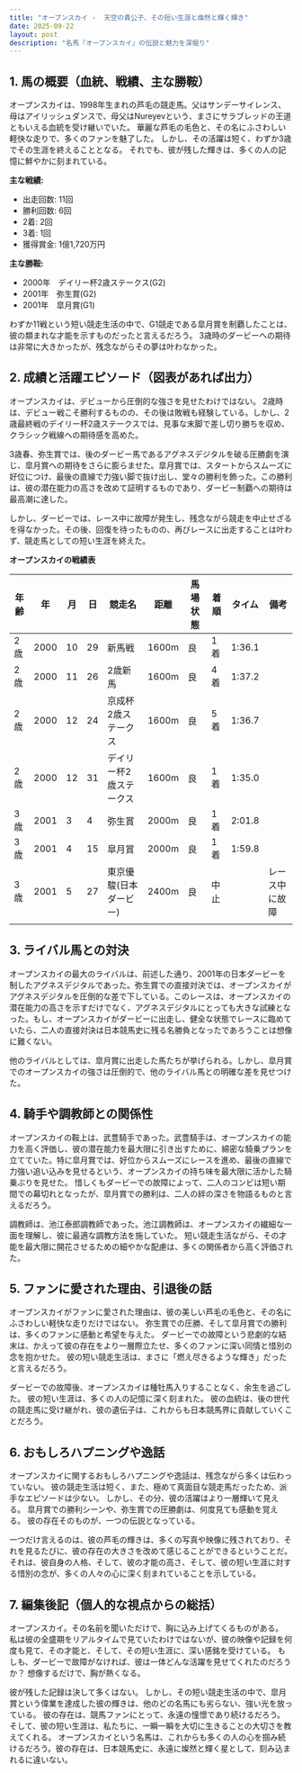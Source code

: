 ```yaml
---
title: "オープンスカイ -  天空の貴公子、その短い生涯と燦然と輝く輝き"
date: 2025-09-22
layout: post
description: "名馬『オープンスカイ』の伝説と魅力を深堀り"
---
```


## 1. 馬の概要（血統、戦績、主な勝鞍）

オープンスカイは、1998年生まれの芦毛の競走馬。父はサンデーサイレンス、母はアイリッシュダンスで、母父はNureyevという、まさにサラブレッドの王道ともいえる血統を受け継いでいた。  華麗な芦毛の毛色と、その名にふさわしい軽快な走りで、多くのファンを魅了した。  しかし、その活躍は短く、わずか3歳でその生涯を終えることとなる。  それでも、彼が残した輝きは、多くの人の記憶に鮮やかに刻まれている。

**主な戦績:**

* 出走回数: 11回
* 勝利回数: 6回
* 2着: 2回
* 3着: 1回
* 獲得賞金: 1億1,720万円

**主な勝鞍:**

* 2000年　デイリー杯2歳ステークス(G2)
* 2001年　弥生賞(G2)
* 2001年　皐月賞(G1)

わずか11戦という短い競走生活の中で、G1競走である皐月賞を制覇したことは、彼の類まれな才能を示すものだったと言えるだろう。  3歳時のダービーへの期待は非常に大きかったが、残念ながらその夢は叶わなかった。


## 2. 成績と活躍エピソード（図表があれば出力）

オープンスカイは、デビューから圧倒的な強さを見せたわけではない。 2歳時は、デビュー戦こそ勝利するものの、その後は敗戦も経験している。しかし、2歳最終戦のデイリー杯2歳ステークスでは、見事な末脚で差し切り勝ちを収め、クラシック戦線への期待感を高めた。

3歳春、弥生賞では、後のダービー馬であるアグネスデジタルを破る圧勝劇を演じ、皐月賞への期待をさらに膨らませた。皐月賞では、スタートからスムーズに好位につけ、最後の直線で力強い脚で抜け出し、堂々の勝利を飾った。この勝利は、彼の潜在能力の高さを改めて証明するものであり、ダービー制覇への期待は最高潮に達した。

しかし、ダービーでは、レース中に故障が発生し、残念ながら競走を中止せざるを得なかった。その後、回復を待ったものの、再びレースに出走することは叶わず、競走馬としての短い生涯を終えた。

**オープンスカイの戦績表**

| 年齢 | 年 | 月 | 日 | 競走名 | 距離 | 馬場状態 | 着順 | タイム | 備考 |
|---|---|---|---|---|---|---|---|---|---|
| 2歳 | 2000 | 10 | 29 | 新馬戦 | 1600m | 良 | 1着 | 1:36.1 | |
| 2歳 | 2000 | 11 | 26 | 2歳新馬 | 1600m | 良 | 4着 | 1:37.2 | |
| 2歳 | 2000 | 12 | 24 | 京成杯2歳ステークス | 1600m | 良 | 5着 | 1:36.7 | |
| 2歳 | 2000 | 12 | 31 | デイリー杯2歳ステークス | 1600m | 良 | 1着 | 1:35.0 | |
| 3歳 | 2001 | 3 | 4 | 弥生賞 | 2000m | 良 | 1着 | 2:01.8 | |
| 3歳 | 2001 | 4 | 15 | 皐月賞 | 2000m | 良 | 1着 | 1:59.8 | |
| 3歳 | 2001 | 5 | 27 | 東京優駿(日本ダービー) | 2400m | 良 | 中止 |  | レース中に故障 |
|  |  |  |  |  |  |  |  |  |  |


## 3. ライバル馬との対決

オープンスカイの最大のライバルは、前述した通り、2001年の日本ダービーを制したアグネスデジタルであった。弥生賞での直接対決では、オープンスカイがアグネスデジタルを圧倒的な差で下している。このレースは、オープンスカイの潜在能力の高さを示すだけでなく、アグネスデジタルにとっても大きな試練となった。もし、オープンスカイがダービーに出走し、健全な状態でレースに臨めていたら、二人の直接対決は日本競馬史に残る名勝負となったであろうことは想像に難くない。

他のライバルとしては、皐月賞に出走した馬たちが挙げられる。しかし、皐月賞でのオープンスカイの強さは圧倒的で、他のライバル馬との明確な差を見せつけた。


## 4. 騎手や調教師との関係性

オープンスカイの鞍上は、武豊騎手であった。武豊騎手は、オープンスカイの能力を高く評価し、彼の潜在能力を最大限に引き出すために、綿密な騎乗プランを立てていた。特に皐月賞では、好位からスムーズにレースを進め、最後の直線で力強い追い込みを見せるという、オープンスカイの持ち味を最大限に活かした騎乗ぶりを見せた。  惜しくもダービーでの故障によって、二人のコンビは短い期間での幕切れとなったが、皐月賞での勝利は、二人の絆の深さを物語るものと言えるだろう。

調教師は、池江泰郎調教師であった。池江調教師は、オープンスカイの繊細な一面を理解し、彼に最適な調教方法を施していた。  短い競走生活ながら、その才能を最大限に開花させるための細やかな配慮は、多くの関係者から高く評価された。


## 5. ファンに愛された理由、引退後の話

オープンスカイがファンに愛された理由は、彼の美しい芦毛の毛色と、その名にふさわしい軽快な走りだけではない。  弥生賞での圧勝、そして皐月賞での勝利は、多くのファンに感動と希望を与えた。  ダービーでの故障という悲劇的な結末は、かえって彼の存在をより一層際立たせ、多くのファンに深い同情と惜別の念を抱かせた。  彼の短い競走生活は、まさに「燃え尽きるような輝き」だったと言えるだろう。

ダービーでの故障後、オープンスカイは種牡馬入りすることなく、余生を過ごした。  彼の短い生涯は、多くの人の記憶に深く刻まれた。  彼の血統は、後の世代の競走馬に受け継がれ、彼の遺伝子は、これからも日本競馬界に貢献していくことだろう。


## 6. おもしろハプニングや逸話

オープンスカイに関するおもしろハプニングや逸話は、残念ながら多くは伝わっていない。  彼の競走生活は短く、また、極めて真面目な競走馬だったため、派手なエピソードは少ない。  しかし、その分、彼の活躍はより一層輝いて見える。  皐月賞での勝利シーンや、弥生賞での圧勝劇は、何度見ても感動を覚える。  彼の存在そのものが、一つの伝説となっている。

一つだけ言えるのは、彼の芦毛の輝きは、多くの写真や映像に残されており、それを見るたびに、彼の存在の大きさを改めて感じることができるということだ。  それは、彼自身の人格、そして、彼の才能の高さ、そして、彼の短い生涯に対する惜別の念が、多くの人々の心に深く刻まれていることを示している。


## 7. 編集後記（個人的な視点からの総括）

オープンスカイ。その名前を聞いただけで、胸に込み上げてくるものがある。  私は彼の全盛期をリアルタイムで見ていたわけではないが、彼の映像や記録を何度も見て、その才能と、そして、その短い生涯に、深い感銘を受けている。  もしも、ダービーで故障がなければ、彼は一体どんな活躍を見せてくれたのだろうか？  想像するだけで、胸が熱くなる。

彼が残した記録は決して多くはない。  しかし、その短い競走生活の中で、皐月賞という偉業を達成した彼の輝きは、他のどの名馬にも劣らない、強い光を放っている。  彼の存在は、競馬ファンにとって、永遠の憧憬であり続けるだろう。  そして、彼の短い生涯は、私たちに、一瞬一瞬を大切に生きることの大切さを教えてくれる。  オープンスカイという名馬は、これからも多くの人の心を掴み続けるだろう。彼の存在は、日本競馬史に、永遠に燦然と輝く星として、刻み込まれるに違いない。
